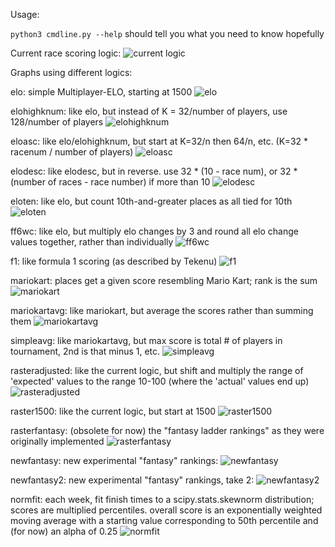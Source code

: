 Usage:

`python3 cmdline.py --help` should tell you what you need to know hopefully

Current race scoring logic:
![current logic](./img/raster.png)

Graphs using different logics:

elo: simple Multiplayer-ELO, starting at 1500
![elo](./img/elo.png)

elohighknum: like elo, but instead of K = 32/number of players, use 128/number of players
![elohighknum](./img/elohighknum.png)

eloasc: like elo/elohighknum, but start at K=32/n then 64/n, etc. (K=32 * racenum / number of players)
![eloasc](./img/eloasc.png)

elodesc: like elodesc, but in reverse. use 32 * (10 - race num), or 32 * (number of races - race number) if more than 10
![elodesc](./img/elodesc.png)

eloten: like elo, but count 10th-and-greater places as all tied for 10th
![eloten](./img/eloten.png)

ff6wc: like elo, but multiply elo changes by 3 and round all elo change values together, rather than individually
![ff6wc](./img/ff6wc.png)

f1: like formula 1 scoring (as described by Tekenu)
![f1](./img/f1.png)

mariokart: places get a given score resembling Mario Kart; rank is the sum
![mariokart](./img/mariokart.png)

mariokartavg: like mariokart, but average the scores rather than summing them
![mariokartavg](./img/mariokartavg.png)

simpleavg: like mariokartavg, but max score is total # of players in tournament, 2nd is that minus 1, etc.
![simpleavg](./img/simpleavg.png)

rasteradjusted: like the current logic, but shift and multiply the range of 'expected' values to the range 10-100 (where the 'actual' values end up)
![rasteradjusted](./img/rasteradjusted.png)

raster1500: like the current logic, but start at 1500
![raster1500](./img/raster1500.png)

rasterfantasy: (obsolete for now) the "fantasy ladder rankings" as they were originally implemented
![rasterfantasy](./img/rasterfantasy.png)

newfantasy: new experimental "fantasy" rankings:
![newfantasy](./img/newfantasy.png)

newfantasy2: new experimental "fantasy" rankings, take 2:
![newfantasy2](./img/newfantasy2.png)

normfit: each week, fit finish times to a scipy.stats.skewnorm distribution; scores are multiplied percentiles. overall score is an exponentially weighted moving average with a starting value corresponding to 50th percentile and (for now) an alpha of 0.25
![normfit](./img/normfit.png)
